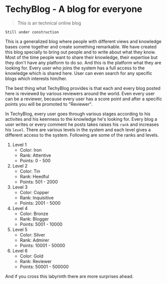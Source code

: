 # TechyBlog - A blog for everyone
> This is an technical online blog

`Still under construction`

This is a generalized blog where people with different views and knowledge bases come together and create something remarkable.
We have created this blog specially to bring out people and to write about what they know. Most of the time people want to share their knowledge, their expertise but they don't have any platform to do so. And this is the platform what they are looking for. Every user who joins the system has a full access to the knowledge which is shared here. User can even search for any specific blogs which interests him/her.

The best thing what TechyBlog provides is that each and every blog posted here is reviewed by various reviewers around the world. Even every user can be a reviewer, because every user has a score point and after a specific points you will be promoted to "Reviewer".

In TechyBlog, every user goes through various stages according to his activites and his keenness to the knowledge he's looking for. Every blog a user writes or every comment he posts takes raises his `rank` and increases his `level`. There are various levels in the system and each level gives a different access to the system. Following are some of the ranks and levels.


1. Level 1
	- Color: Iron
	- Rank: Attentive   
	- Points: 0 - 500
2. Level 2 
	- Color: Tin
	- Rank: Heedful
	- Points: 501 - 2000
3. Level 3 
	- Color: Copper 
	- Rank: Inquisitive 
	- Points: 2001 - 5000
4. Level 4
	- Color: Bronze 
	- Rank: Blogger     
	- Points: 5001 - 10000
5. Level 5 
	- Color: Silver 
	- Rank: Admirer     
	- Points: 10001 - 50000
6. Level 6 
	- Color: Gold   
	- Rank: Reviewer    
	- Points: 50001 - 500000

And if you cross this labyrinth there are more surprises ahead.
